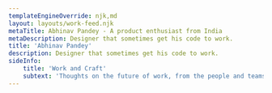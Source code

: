 ```yaml
---
templateEngineOverride: njk,md
layout: layouts/work-feed.njk
metaTitle: Abhinav Pandey - A product enthusiast from India
metaDescription: Designer that sometimes get his code to work.
title: 'Abhinav Pandey'
description: Designer that sometimes get his code to work.
sideInfo:
    title: 'Work and Craft'
    subtext: 'Thoughts on the future of work, from the people and teams creating it.'
---
```


